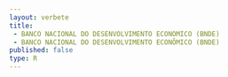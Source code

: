 ```yaml
---
layout: verbete
title:
 - BANCO NACIONAL DO DESENVOLVIMENTO ECONOMICO (BNDE)
 - BANCO NACIONAL DO DESENVOLVIMENTO ECONÔMICO (BNDE)
published: false
type: R
---
```


